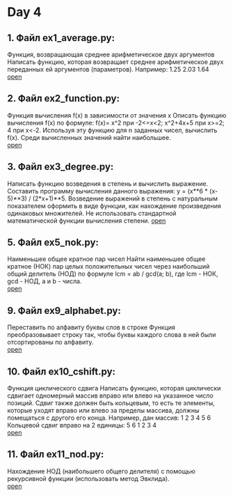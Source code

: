# Day 4

## 1. Файл **ex1_average.py**:
Функция, возвращающая среднее арифметическое двух аргументов Написать функцию, которая возвращает 
среднее арифметическое двух переданных ей аргументов (параметров). 
Например: 1.25 2.03 1.64 \
[open](https://github.com/igotbitches/teachmeskills/tree/master/day4/ex1_average.py)

## 2. Файл **ex2_function.py**:
Функция вычисления f(x) в зависимости от значения x 
Описать функцию вычисления f(x) по формуле: f(x)= x^2 при -2<=x<2; x^2+4x+5 при x>=2; 4 при x<-2. 
Используя эту функцию для n заданных чисел, вычислить f(x). 
Среди вычисленных значений найти наибольшее.\
[open](https://github.com/igotbitches/teachmeskills/tree/master/day4/ex2_function.py)

## 3. Файл **ex3_degree.py**:
Написать функцию возведения в степень и вычислить выражение.
Составить программу вычисления данного выражения: y = (x**6 * (x-5)**3) / (2*x+1)**5.
Возведение выражений в степень с натуральным показателем оформить в виде функции, как нахождение произведения 
одинаковых множителей. Не использовать стандартной математической функции вычисления степени.
[open](https://github.com/igotbitches/teachmeskills/tree/master/day4/ex3_degree.py)

## 5. Файл **ex5_nok.py**:
Наименьшее общее кратное пар чисел Найти наименьшее общее кратное (НОК) пар целых положительных чисел 
через наибольший общий делитель (НОД) по формуле lcm = ab / gcd(a; b), где lcm - НОК, gcd - НОД, a и b - числа. \
[open](https://github.com/igotbitches/teachmeskills/tree/master/day4/ex5_nok.py)

## 9. Файл **ex9_alphabet.py**:
Переставить по алфавиту буквы слов в строке Функция преобразовывает строку так, 
чтобы буквы каждого слова в ней были отсортированы по алфавиту. \
[open](https://github.com/igotbitches/teachmeskills/tree/master/day4/ex9_alphabet.py)

## 10. Файл **ex10_cshift.py**:
Функция циклического сдвига Написать функцию, которая циклически сдвигает одномерный массив вправо 
или влево на указанное число позиций. Сдвиг также должен быть кольцевым, то есть те элементы, 
которые уходят вправо или влево за пределы массива, должны помещаться с другого его конца. 
Например, дан массив: 1 2 3 4 5 6 
Кольцевой сдвиг вправо на 2 единицы: 5 6 1 2 3 4 \
[open](https://github.com/igotbitches/teachmeskills/tree/master/day4/ex10_cshift.py)

## 11. Файл **ex11_nod.py**:
Нахождение НОД (наибольшего общего делителя) с помощью рекурсивной функции (использовать метод Эвклида).\
[open](https://github.com/igotbitches/teachmeskills/tree/master/day4/ex11_nod.py)
